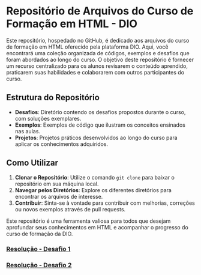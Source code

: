 # Repositório de Arquivos do Curso de Formação em HTML - DIO

Este repositório, hospedado no GitHub, é dedicado aos arquivos do curso de formação em HTML oferecido pela plataforma DIO. Aqui, você encontrará uma coleção organizada de códigos, exemplos e desafios que foram abordados ao longo do curso. O objetivo deste repositório é fornecer um recurso centralizado para os alunos revisarem o conteúdo aprendido, praticarem suas habilidades e colaborarem com outros participantes do curso.

## Estrutura do Repositório

- **Desafios**: Diretório contendo os desafios propostos durante o curso, com soluções exemplares.
- **Exemplos**: Exemplos de código que ilustram os conceitos ensinados nas aulas.
- **Projetos**: Projetos práticos desenvolvidos ao longo do curso para aplicar os conhecimentos adquiridos.

## Como Utilizar

1. **Clonar o Repositório**: Utilize o comando `git clone` para baixar o repositório em sua máquina local.
2. **Navegar pelos Diretórios**: Explore os diferentes diretórios para encontrar os arquivos de interesse.
3. **Contribuir**: Sinta-se à vontade para contribuir com melhorias, correções ou novos exemplos através de pull requests.

Este repositório é uma ferramenta valiosa para todos que desejam aprofundar seus conhecimentos em HTML e acompanhar o progresso do curso de formação da DIO.

### [Resolução - Desafio 1](https://renanvtr.github.io/DIO_Formacao_HTML/tree/main/Desafios/Desafio_1/index.html)

### [Resolução - Desafio 2](https://github.com/RenanVtr/DIO_Formacao_HTML/tree/main/Desafios/Desafio_2/index.html)
